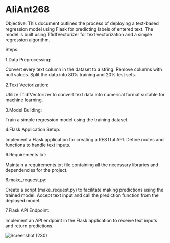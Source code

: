# AliAnt268

Objective:
This document outlines the process of deploying a text-based regression model using Flask for predicting labels of entered text. The model is built using TfidfVectorizer for text vectorization and a simple regression algorithm.

Steps:

1.Data Preprocessing:

Convert every text column in the dataset to a string.
Remove columns with null values.
Split the data into 80% training and 20% test sets.

2.Text Vectorization:

Utilize TfidfVectorizer to convert text data into numerical format suitable for machine learning.

3.Model Building:

Train a simple regression model using the training dataset.

4.Flask Application Setup:

Implement a Flask application for creating a RESTful API.
Define routes and functions to handle text inputs.

6.Requirements.txt:

Maintain a requirements.txt file containing all the necessary libraries and dependencies for the project.

6.make_request.py:

Create a script (make_request.py) to facilitate making predictions using the trained model.
Accept text input and call the prediction function from the deployed model.

7.Flask API Endpoint:

Implement an API endpoint in the Flask application to receive text inputs and return predictions.




![Screenshot (230)](https://github.com/alishaantony/AliAnt268/assets/36256101/5c6e10d8-1d7d-4166-911b-e12ce7c7d372)

